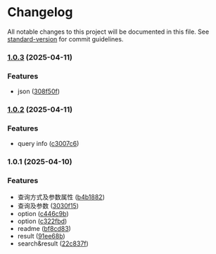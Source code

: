 # Changelog

All notable changes to this project will be documented in this file. See [standard-version](https://github.com/conventional-changelog/standard-version) for commit guidelines.

### [1.0.3](https://github.com/kyle-hy/esquery/compare/v1.0.2...v1.0.3) (2025-04-11)


### Features

* json ([308f50f](https://github.com/kyle-hy/esquery/commit/308f50f85a6e18164b1ce1c3284913d03f011d9a))

### [1.0.2](https://github.com/kyle-hy/esquery/compare/v1.0.1...v1.0.2) (2025-04-11)


### Features

* query info ([c3007c6](https://github.com/kyle-hy/esquery/commit/c3007c63b38b8a9b1c8fad60215ca346a6e1007f))

### 1.0.1 (2025-04-10)


### Features

* 查询方式及参数属性 ([b4b1882](https://github.com/kyle-hy/esquery/commit/b4b1882373062aa2617150e417a8a9cd28b74eb2))
* 查询及参数 ([3030f15](https://github.com/kyle-hy/esquery/commit/3030f15025bded4ba6c4af8934cce28d34d56129))
* option ([c446c9b](https://github.com/kyle-hy/esquery/commit/c446c9b7eef895c2006e318076738f205bd626e4))
* option ([c322fbd](https://github.com/kyle-hy/esquery/commit/c322fbd8533ecee6dc26ef24dcf0a8cec85656ce))
* readme ([bf8cd83](https://github.com/kyle-hy/esquery/commit/bf8cd830349c5c6ca88c3c030c6353b1a278d9e5))
* result ([91ee68b](https://github.com/kyle-hy/esquery/commit/91ee68b53ce8dbf63c550974829329a74716c2a1))
* search&result ([22c837f](https://github.com/kyle-hy/esquery/commit/22c837f7860f9d6338def9870b57f3cacdf3805a))
